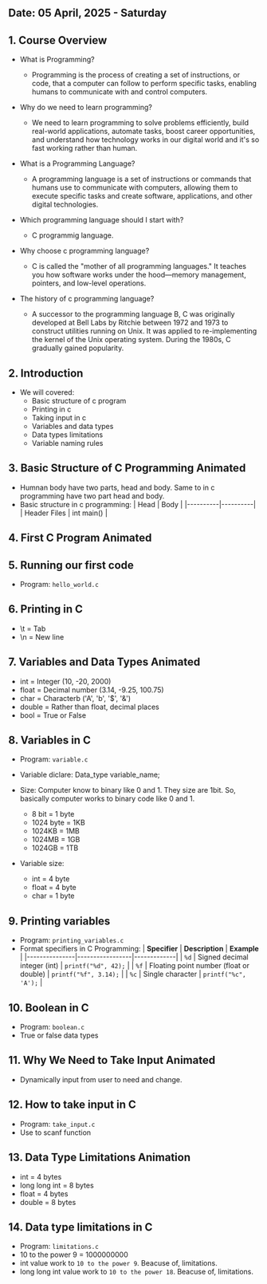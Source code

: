 ## Date: 05 April, 2025 - Saturday

## 1. Course Overview
- What is Programming?
    - Programming is the process of creating a set of instructions, or code, that a computer can follow to perform specific tasks, enabling humans to communicate with and control computers.

- Why do we need to learn programming?
    - We need to learn programming to solve problems efficiently, build real-world applications, automate tasks, boost career opportunities, and understand how technology works in our digital world and it's so fast working rather than human.

- What is a Programming Language?
    - A programming language is a set of instructions or commands that humans use to communicate with computers, allowing them to execute specific tasks and create software, applications, and other digital technologies.

- Which programming language should I start with?
    - C programmig language.

- Why choose c programming language?
    - C is called the "mother of all programming languages." It teaches you how software works under the hood—memory management, pointers, and low-level operations.

- The history of c programming language?
    - A successor to the programming language B, C was originally developed at Bell Labs by Ritchie between 1972 and 1973 to construct utilities running on Unix. It was applied to re-implementing the kernel of the Unix operating system. During the 1980s, C gradually gained popularity.

## 2. Introduction
- We will covered:
    - Basic structure of c program
    - Printing in c
    - Taking input in c
    - Variables and data types
    - Data types limitations
    - Variable naming rules

## 3. Basic Structure of C Programming Animated
- Humnan body have two parts, head and body. Same to in c programming have two part head and body.
- Basic structure in c programming:
    | Head | Body |
    |----------|----------|
    | Header Files | int main() |

## 4. First C Program Animated 

## 5. Running our first code
- Program: `hello_world.c`

## 6. Printing in C
- \t = Tab
- \n = New line

## 7. Variables and Data Types Animated
- int = Integer (10, -20, 2000)
- float = Decimal number (3.14, -9.25, 100.75)
- char = Characterb ('A', 'b', '$', '&')
- double = Rather than float, decimal places
- bool = True or False

## 8. Variables in C
- Program: `variable.c`
- Variable diclare: Data_type variable_name;
- Size: Computer know to binary like 0 and 1. They size are 1bit. So, basically computer works to binary code like 0 and 1.
    - 8 bit = 1 byte
    - 1024 byte = 1KB
    - 1024KB = 1MB
    - 1024MB = 1GB
    - 1024GB = 1TB

- Variable size:
    - int = 4 byte
    - float = 4 byte
    - char = 1 byte

## 9. Printing variables
- Program: `printing_variables.c`
- Format specifiers in C Programming:
    | **Specifier** | **Description** | **Example** |
    |---------------|-----------------|-------------|
    | `%d` | Signed decimal integer (int) | `printf("%d", 42);` |
    | `%f` | Floating point number (float or double) | `printf("%f", 3.14);` |
    | `%c` | Single character | `printf("%c", 'A');` |

## 10. Boolean in C
- Program: `boolean.c`
- True or false data types

## 11. Why We Need to Take Input Animated
- Dynamically input from user to need and change.

## 12. How to take input in C
- Program: `take_input.c`
- Use to scanf function

## 13. Data Type Limitations Animation
- int = 4 bytes
- long long int = 8 bytes
- float = 4 bytes
- double = 8 bytes

## 14. Data type limitations in C
- Program: `limitations.c`
- 10 to the power 9 = 1000000000
- int value work to `10 to the power 9`. Beacuse of, limitations.
- long long int value work to `10 to the power 18`. Beacuse of, limitations.